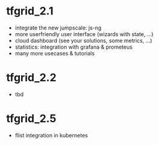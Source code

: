 # tfgrid_2.1

- integrate the new jumpscale: js-ng
- more userfriendly user interface (wizards with state, ...)
- cloud dashboard (see your solutions, some metrics, ...)
- statistics: integration with grafana & prometeus
- many more usecases & tutorials

# tfgrid_2.2

- tbd


# tfgrid_2.5

- flist integration in kubernetes

